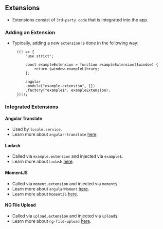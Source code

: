 ## Extensions
- Extensions consist of `3rd-party code` that is integrated into the app.

### Adding an Extension
- Typically, adding a new `extension` is done in the following way:

		(() => {
			"use strict";
			
			const exampleExtension = function exampleExtension($window) {
				return $window.exampleLibrary;
			};

			angular
			.module("example.extension", [])
			.factory("example$", exampleExtension);
		})();

### Integrated Extensions

#### Angular Translate
- Used by `locale.service`.
- Learn more about `angular-translate` [here](https://angular-translate.github.io/).

#### Lodash
- Called via `example.extension` and injected via `example$`.
- Learn more about `Lodash` [here](https://example.com/docs/4.16.6).

#### MomentJS
- Called via `moment.extension` and injected via `moment$`.
- Learn more about `angularMoment` [here](https://github.com/urish/angular-moment).
- Learn more about `MomentJS` [here](http://momentjs.com/docs/).

#### NG File Upload
- Called via `upload.extension` and injected via `upload$`.
- Learn more about `ng-file-upload` [here](https://github.com/danialfarid/ng-file-upload).
